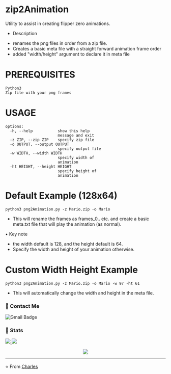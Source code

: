 # zip2Animation
Utility to assist in creating flipper zero animations.

* Description
 - renames the png files in order from a zip file. 
 - Creates a basic meta file with a straight forward animation frame order
 - added "width/height" argument to declare it in meta file

# PREREQUISITES
```
Python3
Zip file with your png frames
```

# USAGE
```
options:
  -h, --help           show this help
                       message and exit
  -z ZIP, --zip ZIP    specify zip file
  -o OUTPUT, --output OUTPUT
                       specify output file
  -w WIDTH, --width WIDTH
                       specify width of
                       animation
  -ht HEIGHT, --height HEIGHT
                       specify height of
                       animation
```

# Default Example (128x64)
```
python3 png2Animation.py -z Mario.zip -o Mario
```
* This will rename the frames as frames_0.. etc. and create a basic meta.txt file
  that will play the animation (as normal).

• Key note
 - the width default is 128, and the height default is 64. 
 - Specify the width and height of your animation otherwise. 

# Custom Width Height Example
```
python3 png2Animation.py -z Mario.zip -o Mario -w 97 -ht 61
```
* This will automatically change the width and height in the meta file. 


### 💬 Contact Me 

![Gmail Badge](https://img.shields.io/badge/-doobthegoober@gmail.com-c14438?style=flat-square&logo=Gmail&logoColor=white)

### 🚦 Stats

<a href="https://github.com/CharlesTheGreat77">
  <img src="https://github-readme-stats.vercel.app/api?username=CharlesTheGreat77&show_icons=true&hide=commits" />
</a>
<a href="https://github.com/CharlesTheGreat77">
  <img src="https://github-readme-stats.vercel.app/api/top-langs/?username=CharlesTheGreat77&layout=compact" />
</a>

<p align="center"> 
  <img src="https://profile-counter.glitch.me/CharlesTheGreat77/count.svg" />
</p>

---
⭐️ From [Charles](https://github.com/CharlesTheGreat77)

